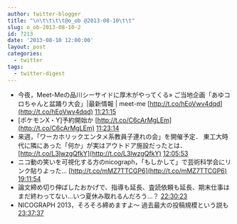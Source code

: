 ```yaml
---
author: twitter-blogger
title: "\n\t\t\t\t@o_ob @2013-08-10\t\t"
slug: o_ob-2013-08-10-2
id: 7213
date: '2013-08-10 12:00:00'
layout: post
categories:
  - twitter
tags:
  - twitter-digest
---
```


*   今夜，Meet-Meの品川シーサイドに厚木がやってくる» ご当地企画「あゆコロちゃんと盆踊り大会」|最新情報 | meet-me [http://t.co/hEoVwv4dqd](http://t.co/hEoVwv4dqd) [11:21:15](http://twitter.com/o_ob/statuses/366021393353154560)
*   [ポケモンX・Y]予約開始か [http://t.co/C6cArMgLEm](http://t.co/C6cArMgLEm) [11:23:14](http://twitter.com/o_ob/statuses/366021893884612608)
*   来週，「ワーカホリックエンタメ系教員子連れの会」を開催予定． 東工大時代に隣にあった「何か」が実はアウトドア施設だったとは． [http://t.co/L3lwzgQfkY](http://t.co/L3lwzgQfkY) [12:05:53](http://twitter.com/o_ob/statuses/366032626756235265)
*   ニコ動の笑いを可視化する方のnicograph，「もしかして」で芸術科学会にリンク貼りよった... [http://t.co/mMZ7TTCGP6](http://t.co/mMZ7TTCGP6) [19:11:54](http://twitter.com/o_ob/statuses/366139835762753537)
*   論文締め切り伸ばしたおかげで、指導も延長、査読依頼も延長、期末仕事はまだ終わってない...いつ夏休み取れるんだろう...？ [22:30:23](http://twitter.com/o_ob/statuses/366189785968160768)
*   NICOGRAPH 2013，そろそろ締めますよ〜 過去最大の投稿規模という説も [23:37:37](http://twitter.com/o_ob/statuses/366206708541964288)